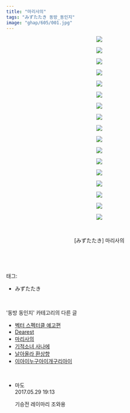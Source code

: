 ```yaml
---
title: "마리사의"
tags: "みずたたき 동방_동인지"
image: "ghap/605/001.jpg"
---
```

<div class="article">
<p style="text-align: center; clear: none; float: none;"><img src="{{ site.nasurl }}/ghap/605/001.jpg"/></p>
<p style="text-align: center; clear: none; float: none;"><img src="{{ site.nasurl }}/ghap/605/002.jpg"/></p>
<p style="text-align: center; clear: none; float: none;"><img src="{{ site.nasurl }}/ghap/605/003.jpg"/></p>
<p style="text-align: center; clear: none; float: none;"><img src="{{ site.nasurl }}/ghap/605/004.jpg"/></p>
<p style="text-align: center; clear: none; float: none;"><img src="{{ site.nasurl }}/ghap/605/005.jpg"/></p>
<p style="text-align: center; clear: none; float: none;"><img src="{{ site.nasurl }}/ghap/605/006.jpg"/></p>
<p style="text-align: center; clear: none; float: none;"><img src="{{ site.nasurl }}/ghap/605/007.jpg"/></p>
<p style="text-align: center; clear: none; float: none;"><img src="{{ site.nasurl }}/ghap/605/008.jpg"/></p>
<p style="text-align: center; clear: none; float: none;"><img src="{{ site.nasurl }}/ghap/605/009.jpg"/></p>
<p style="text-align: center; clear: none; float: none;"><img src="{{ site.nasurl }}/ghap/605/010.jpg"/></p>
<p style="text-align: center; clear: none; float: none;"><img src="{{ site.nasurl }}/ghap/605/011.jpg"/></p>
<p style="text-align: center; clear: none; float: none;"><img src="{{ site.nasurl }}/ghap/605/012.jpg"/></p>
<p style="text-align: center; clear: none; float: none;"><img src="{{ site.nasurl }}/ghap/605/013.jpg"/></p>
<p style="text-align: center; clear: none; float: none;"><img src="{{ site.nasurl }}/ghap/605/014.jpg"/></p>
<p style="text-align: center; clear: none; float: none;"><img src="{{ site.nasurl }}/ghap/605/015.jpg"/></p>
<p style="text-align: center; clear: none; float: none;"><img src="{{ site.nasurl }}/ghap/605/016.jpg"/></p>
<p style="text-align: center; clear: none; float: none;"><img src="{{ site.nasurl }}/ghap/605/017.jpg"/></p>
<p style="text-align: center; clear: none; float: none;"><br/></p>
<p style="text-align: center; clear: none; float: none;">[みずたたき] 마리사의</p>
<p><br/></p>
</div><br/>
<div class="tagTrail">
<p>태그: </p>
<ul>
<li>みずたたき</li>
</ul>
</div><br/>
<div class="another">
<p>'동방 동인지' 카테고리의 다른 글</p>
<ul>
<li><a href="/2016-06-28-ghap_607">벡터 스펙터클 예고편</a></li>
<li><a href="/2016-06-28-ghap_606">Dearest</a></li>
<li><a href="/2016-06-28-ghap_605">마리사의</a></li>
<li><a href="/2016-06-28-ghap_604">기적소녀 사나에</a></li>
<li><a href="/2016-06-28-ghap_603">날아올라 환상향</a></li>
<li><a href="/2016-06-28-ghap_602">이아이누구아이개구리아이</a></li>
</ul>
</div><br/>
<div class="cb_module cb_fluid">
<div class="cb_wrt cb_profile">
<div class="comment">
<ul>
<li class="cb_thumb_off" id="comment15000997">
<div class="cb_comment_area">
<div class="cb_info_area">
<div class="cb_section">
<span class="cb_nick_name">마도</span>
</div>
<div class="cb_section">
<span class="cb_date">2017.05.29 19:13 </span>
</div>
</div>
<div class="cb_dsc_comment">
<p class="cb_dsc">
											기승전 레이마리 조와용
										</p>
</div>
</div></li>
</ul>
</div>
</div><!-- commentList close -->
</div><br/>
